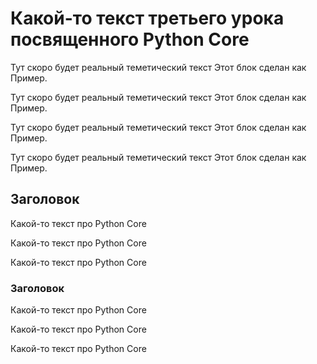 # Какой-то текст третьего урока посвященного Python Core

Тут скоро будет реальный теметический текст
Этот блок сделан как 
Пример.

Тут скоро будет реальный теметический текст
Этот блок сделан как 
Пример.

Тут скоро будет реальный теметический текст
Этот блок сделан как 
Пример.

Тут скоро будет реальный теметический текст
Этот блок сделан как 
Пример.

## Заголовок

Какой-то текст про Python Core

Какой-то текст про Python Core

Какой-то текст про Python Core

### Заголовок
Какой-то текст про Python Core

Какой-то текст про Python Core

Какой-то текст про Python Core
